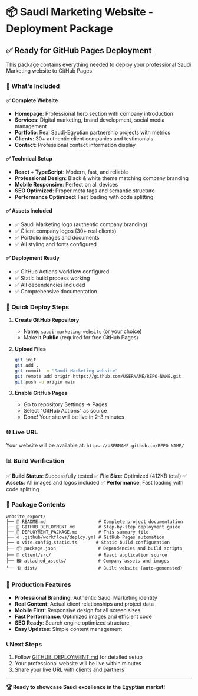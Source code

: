 # 📦 Saudi Marketing Website - Deployment Package

## ✅ Ready for GitHub Pages Deployment

This package contains everything needed to deploy your professional Saudi Marketing website to GitHub Pages.

### 🎯 What's Included

#### ✅ Complete Website
- **Homepage**: Professional hero section with company introduction
- **Services**: Digital marketing, brand development, social media management  
- **Portfolio**: Real Saudi-Egyptian partnership projects with metrics
- **Clients**: 30+ authentic client companies and testimonials
- **Contact**: Professional contact information display

#### ✅ Technical Setup
- **React + TypeScript**: Modern, fast, and reliable
- **Professional Design**: Black & white theme matching company branding
- **Mobile Responsive**: Perfect on all devices
- **SEO Optimized**: Proper meta tags and semantic structure
- **Performance Optimized**: Fast loading with code splitting

#### ✅ Assets Included
- ✅ Saudi Marketing logo (authentic company branding)
- ✅ Client company logos (30+ real clients)
- ✅ Portfolio images and documents
- ✅ All styling and fonts configured

#### ✅ Deployment Ready
- ✅ GitHub Actions workflow configured
- ✅ Static build process working
- ✅ All dependencies included
- ✅ Comprehensive documentation

### 🚀 Quick Deploy Steps

1. **Create GitHub Repository**
   - Name: `saudi-marketing-website` (or your choice)
   - Make it **Public** (required for free GitHub Pages)

2. **Upload Files**
   ```bash
   git init
   git add .
   git commit -m "Saudi Marketing website"
   git remote add origin https://github.com/USERNAME/REPO-NAME.git
   git push -u origin main
   ```

3. **Enable GitHub Pages**
   - Go to repository Settings → Pages
   - Select "GitHub Actions" as source
   - Done! Your site will be live in 2-3 minutes

### 🌐 Live URL
Your website will be available at:
`https://USERNAME.github.io/REPO-NAME/`

### 📊 Build Verification
✅ **Build Status**: Successfully tested
✅ **File Size**: Optimized (412KB total)
✅ **Assets**: All images and logos included
✅ **Performance**: Fast loading with code splitting

### 📁 Package Contents
```
website_export/
├── 📄 README.md                    # Complete project documentation
├── 📄 GITHUB_DEPLOYMENT.md         # Step-by-step deployment guide
├── 📄 DEPLOYMENT_PACKAGE.md        # This summary file
├── ⚙️ .github/workflows/deploy.yml # GitHub Pages automation
├── ⚙️ vite.config.static.ts       # Static build configuration
├── 📦 package.json                # Dependencies and build scripts
├── 🎨 client/src/                  # React application source
├── 🖼️ attached_assets/            # Company assets and images
└── 🏗️ dist/                       # Built website (auto-generated)
```

### 🎯 Production Features
- **Professional Branding**: Authentic Saudi Marketing identity
- **Real Content**: Actual client relationships and project data
- **Mobile First**: Responsive design for all screen sizes
- **Fast Performance**: Optimized images and efficient code
- **SEO Ready**: Search engine optimized structure
- **Easy Updates**: Simple content management

### 📞 Next Steps
1. Follow [GITHUB_DEPLOYMENT.md](./GITHUB_DEPLOYMENT.md) for detailed setup
2. Your professional website will be live within minutes
3. Share your live URL with clients and partners

---

**🏆 Ready to showcase Saudi excellence in the Egyptian market!**